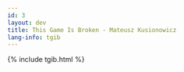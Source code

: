 ```yaml
---
id: 3
layout: dev
title: This Game Is Broken - Mateusz Kusionowicz
lang-info: tgib
---
```

{% include tgib.html %}